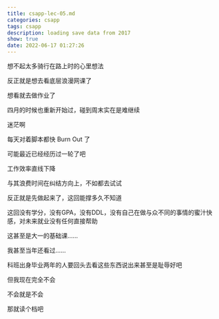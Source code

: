 ```yaml
---
title: csapp-lec-05.md
categories: csapp
tags: csapp
description: loading save data from 2017
show: true
date: 2022-06-17 01:27:26
---
```


想不起太多骑行在路上时的心里想法

反正就是想去看底层浪漫网课了

想看就去做作业了

四月的时候也重新开始过，碰到周末实在是难继续

迷茫啊

每天对着脚本都快 Burn Out 了

可能最近已经经历过一轮了吧

工作效率直线下降

与其浪费时间在纠结方向上，不如都去试试

反正就是先做起来了，这回能撑多久不知道

这回没有学分，没有GPA，没有DDL，没有自己在做与众不同的事情的蜜汁快感，对未来就业没有任何直接帮助

这甚至是大一的基础课…… 

我甚至当年还看过……

科班出身毕业两年的人要回头去看这些东西说出来甚至是耻辱好吧

但我现在完全不会

不会就是不会

那就读个档吧


